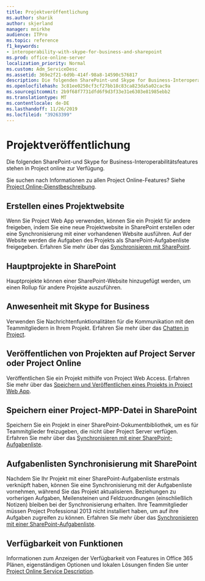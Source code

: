 ```yaml
---
title: Projektveröffentlichung
ms.author: sharik
author: skjerland
manager: mnirkhe
audience: ITPro
ms.topic: reference
f1_keywords:
- interoperability-with-skype-for-business-and-sharepoint
ms.prod: office-online-server
localization_priority: Normal
ms.custom: Adm_ServiceDesc
ms.assetid: 369e2f21-6d9b-414f-98a8-14590c576817
description: Die folgenden SharePoint-und Skype for Business-Interoperabilitätsfeatures stehen in Project online zur Verfügung.
ms.openlocfilehash: 3c81ee0250cf3cf27bb18c83ca823da5a02cac9a
ms.sourcegitcommit: 2b9f68f7731dfd6f9d3f33e31e6303e81985ebb2
ms.translationtype: MT
ms.contentlocale: de-DE
ms.lasthandoff: 11/26/2019
ms.locfileid: "39263399"
---
```

# <a name="project-publishing"></a>Projektveröffentlichung

Die folgenden SharePoint-und Skype for Business-Interoperabilitätsfeatures stehen in Project online zur Verfügung.
  
Sie suchen nach Informationen zu allen Project Online-Features? Siehe [Project Online-Dienstbeschreibung](project-online-service-description.md).
  
## <a name="create-a-project-site"></a>Erstellen eines Projektwebsite

Wenn Sie Project Web App verwenden, können Sie ein Projekt für andere freigeben, indem Sie eine neue Projektwebsite in SharePoint erstellen oder eine Synchronisierung mit einer vorhandenen Website ausführen. Auf der Website werden die Aufgaben des Projekts als SharePoint-Aufgabenliste freigegeben. Erfahren Sie mehr über das [Synchronisieren mit SharePoint](https://go.microsoft.com/fwlink/p/?LinkId=271352).
  
## <a name="master-projects-on-sharepoint"></a>Hauptprojekte in SharePoint

Hauptprojekte können einer SharePoint-Website hinzugefügt werden, um einen Rollup für andere Projekte auszuführen. 
  
## <a name="presence-with-skype-for-business"></a>Anwesenheit mit Skype for Business

Verwenden Sie Nachrichtenfunktionalitäten für die Kommunikation mit den Teammitgliedern in Ihrem Projekt. Erfahren Sie mehr über das [Chatten in Project](https://go.microsoft.com/fwlink/p/?LinkId=271351).
  
## <a name="publish-projects-on-project-server-or-project-online"></a>Veröffentlichen von Projekten auf Project Server oder Project Online

Veröffentlichen Sie ein Projekt mithilfe von Project Web Access. Erfahren Sie mehr über das [Speichern und Veröffentlichen eines Projekts in Project Web App](https://go.microsoft.com/fwlink/p/?LinkId=271354).
  
## <a name="save-a-project-mpp-file-on-sharepoint"></a>Speichern einer Project-MPP-Datei in SharePoint

Speichern Sie ein Projekt in einer SharePoint-Dokumentbibliothek, um es für Teammitglieder freizugeben, die nicht über Project Server verfügen. Erfahren Sie mehr über das [Synchronisieren mit einer SharePoint-Aufgabenliste](https://go.microsoft.com/fwlink/p/?LinkId=271353).
  
## <a name="task-list-sync-to-sharepoint"></a>Aufgabenlisten Synchronisierung mit SharePoint

Nachdem Sie Ihr Projekt mit einer SharePoint-Aufgabenliste erstmals verknüpft haben, können Sie eine Synchronisierung mit der Aufgabenliste vornehmen, während Sie das Projekt aktualisieren. Beziehungen zu vorherigen Aufgaben, Meilensteinen und Feldzuordnungen (einschließlich Notizen) bleiben bei der Synchronisierung erhalten. Ihre Teammitglieder müssen Project Professional 2013 nicht installiert haben, um auf ihre Aufgaben zugreifen zu können. Erfahren Sie mehr über das [Synchronisieren mit einer SharePoint-Aufgabenliste](https://go.microsoft.com/fwlink/p/?LinkId=271353).
  
## <a name="feature-availability"></a>Verfügbarkeit von Funktionen

Informationen zum Anzeigen der Verfügbarkeit von Features in Office 365 Plänen, eigenständigen Optionen und lokalen Lösungen finden Sie unter [Project Online Service Description](project-online-service-description.md).
  

